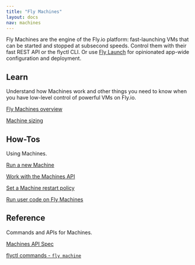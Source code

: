```yaml
---
title: "Fly Machines"
layout: docs
nav: machines
---
```


Fly Machines are the engine of the Fly.io platform: fast-launching VMs that can be started and stopped at subsecond speeds. Control them with their fast REST API or the flyctl CLI. Or use [Fly Launch](/docs/reference/fly-launch/) for opinionated app-wide configuration and deployment.

## Learn

Understand how Machines work and other things you need to know when you have low-level control of powerful VMs on Fly.io.

[Fly Machines overview](/docs/machines/overview)

[Machine sizing](/docs/machines/guides-examples/machine-sizing/)

## How-Tos

Using Machines.

[Run a new Machine](/docs/machines/run/)

[Work with the Machines API](/docs/machines/working-with-machines)

[Set a Machine restart policy](/docs/machines/guides-examples/machine-restart-policy/)

[Run user code on Fly Machines](/docs/machines/guides-examples/functions-with-machines/)

## Reference

Commands and APIs for Machines.

[Machines API Spec](https://docs.machines.dev/swagger/index.html/)

[flyctl commands - `fly machine`](/docs/flyctl/machine/)
